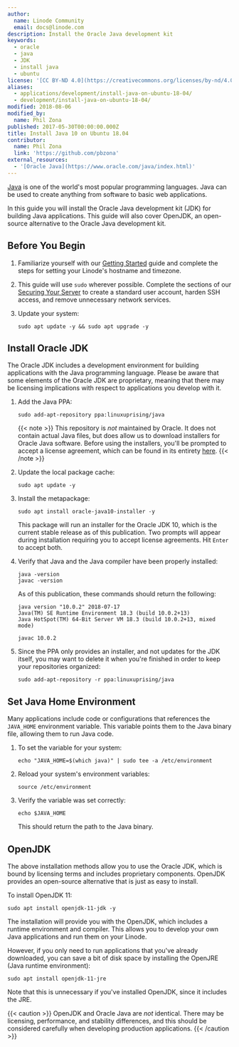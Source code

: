 ```yaml
---
author:
  name: Linode Community
  email: docs@linode.com
description: Install the Oracle Java development kit
keywords:
  - oracle
  - java
  - JDK
  - install java
  - ubuntu
license: '[CC BY-ND 4.0](https://creativecommons.org/licenses/by-nd/4.0)'
aliases:
  - applications/development/install-java-on-ubuntu-18-04/
  - development/install-java-on-ubuntu-18-04/
modified: 2018-08-06
modified_by:
  name: Phil Zona
published: 2017-05-30T00:00:00.000Z
title: Install Java 10 on Ubuntu 18.04
contributor:
  name: Phil Zona
  link: 'https://github.com/pbzona'
external_resources:
  - '[Oracle Java](https://www.oracle.com/java/index.html)'
---
```


[Java](https://www.oracle.com/java/index.html) is one of the world's most popular programming languages. Java can be used to create anything from software to basic web applications.

In this guide you will install the Oracle Java development kit (JDK) for building Java applications. This guide will also cover OpenJDK, an open-source alternative to the Oracle Java development kit.

## Before You Begin

1. Familiarize yourself with our [Getting Started](/docs/getting-started) guide and complete the steps for setting your Linode's hostname and timezone.

2. This guide will use `sudo` wherever possible. Complete the sections of our [Securing Your Server](/docs/security/securing-your-server) to create a standard user account, harden SSH access, and remove unnecessary network services.

3. Update your system:

    ```
    sudo apt update -y && sudo apt upgrade -y
    ```

## Install Oracle JDK

The Oracle JDK includes a development environment for building applications with the Java programming language. Please be aware that some elements of the Oracle JDK are proprietary, meaning that there may be licensing implications with respect to applications you develop with it.

1. Add the Java PPA:

    ```
    sudo add-apt-repository ppa:linuxuprising/java
    ```

    {{< note >}} This repository is _not_ maintained by Oracle. It does not contain actual Java files, but does allow us to download installers for Oracle Java software. Before using the installers, you'll be prompted to accept a license agreement, which can be found in its entirety [here](http://www.oracle.com/technetwork/java/javase/terms/license/index.html). {{< /note >}}

2. Update the local package cache:

    ```
    sudo apt update -y
    ```

3. Install the metapackage:

    ```
    sudo apt install oracle-java10-installer -y
    ```

    This package will run an installer for the Oracle JDK 10, which is the current stable release as of this publication. Two prompts will appear during installation requiring you to accept license agreements. Hit `Enter` to accept both.

4. Verify that Java and the Java compiler have been properly installed:

    ```
    java -version
    javac -version
    ```

    As of this publication, these commands should return the following:

    ```
    java version "10.0.2" 2018-07-17
    Java(TM) SE Runtime Environment 18.3 (build 10.0.2+13)
    Java HotSpot(TM) 64-Bit Server VM 18.3 (build 10.0.2+13, mixed mode)

    javac 10.0.2
    ```

5. Since the PPA only provides an installer, and not updates for the JDK itself, you may want to delete it when you're finished in order to keep your repositories organized:

    ```
    sudo add-apt-repository -r ppa:linuxuprising/java
    ```

## Set Java Home Environment

Many applications include code or configurations that references the `JAVA_HOME` environment variable. This variable points them to the Java binary file, allowing them to run Java code.

1. To set the variable for your system:

    ```
    echo "JAVA_HOME=$(which java)" | sudo tee -a /etc/environment
    ```

2. Reload your system's environment variables:

    ```
    source /etc/environment
    ```

3. Verify the variable was set correctly:

    ```
    echo $JAVA_HOME
    ```

    This should return the path to the Java binary.

## OpenJDK

The above installation methods allow you to use the Oracle JDK, which is bound by licensing terms and includes proprietary components. OpenJDK provides an open-source alternative that is just as easy to install.

To install OpenJDK 11:

```
sudo apt install openjdk-11-jdk -y
```

The installation will provide you with the OpenJDK, which includes a runtime environment and compiler. This allows you to develop your own Java applications and run them on your Linode.

However, if you only need to run applications that you've already downloaded, you can save a bit of disk space by installing the OpenJRE (Java runtime environment):

```
sudo apt install openjdk-11-jre
```

Note that this is unnecessary if you've installed OpenJDK, since it includes the JRE.

{{< caution >}} OpenJDK and Oracle Java are _not_ identical. There may be licensing, performance, and stability differences, and this should be considered carefully when developing production applications. {{< /caution >}}
